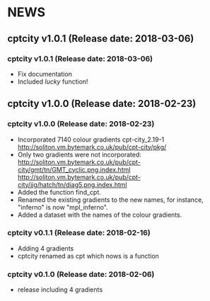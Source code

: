 NEWS
===========

## cptcity v1.0.1 (Release date: 2018-03-06)

### cptcity v1.0.1 (Release date: 2018-03-06)

- Fix documentation
- Included *lucky* function!

## cptcity v1.0.0 (Release date: 2018-02-23)

### cptcity v1.0.0 (Release date: 2018-02-23)

- Incorporated 7140 colour gradients cpt-city_2.19-1 http://soliton.vm.bytemark.co.uk/pub/cpt-city/pkg/
- Only two gradients were not incorporated: http://soliton.vm.bytemark.co.uk/pub/cpt-city/gmt/tn/GMT_cyclic.png.index.html
 http://soliton.vm.bytemark.co.uk/pub/cpt-city/jjg/hatch/tn/diag5.png.index.html
- Added the function find_cpt.
- Renamed the existing gradients to the new names, for instance, "inferno" is
now "mpl_inferno".
- Added a dataset with the names of the colour gradients.

### cptcity v0.1.1 (Release date: 2018-02-16)

- Adding 4 gradients
- cptcity renamed as cpt which nows is a function

### cptcity v0.1.0 (Release date: 2018-02-06)

- release including 4 gradients

